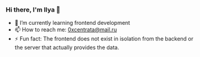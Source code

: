 ### Hi there, I'm Ilya 👋

- 🌱 I’m currently learning frontend development
- 📫 How to reach me: 0xcentrata@mail.ru
- ⚡ Fun fact: The frontend does not exist in isolation from the backend or the server that actually provides the data.

